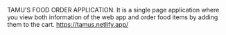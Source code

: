TAMU'S FOOD ORDER APPLICATION.
It is a single page application where you view both information of the web app and order food items by adding them to the cart. 
https://tamus.netlify.app/

